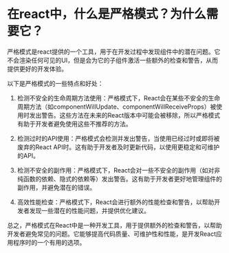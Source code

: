# 在react中，什么是严格模式？为什么需要它？

严格模式是react提供的一个工具，用于在开发过程中发现组件中的潜在问题。它不会渲染任何可见的UI，但是会为它的子组件激活一些额外的检查和警告，从而提供更好的开发体验。

以下是严格模式的一些特点和好处：

1. 检测不安全的生命周期方法使用：严格模式下，React会在某些不安全的生命周期方法（如componentWillUpdate、componentWillReceiveProps）被使用时发出警告。这些方法在未来的React版本中可能会被移除，所以严格模式有助于开发者避免使用这些不推荐的方法。

2. 检测过时的API使用：严格模式会检测并发出警告，当使用已经过时或即将被废弃的React API时。这有助于开发者及时更新代码，以使用更稳定和可维护的API。

3. 检测不安全的副作用：严格模式下，React会对一些不安全的副作用（如对非纯函数的依赖、隐式的依赖等）发出警告。这有助于开发者更好地管理组件的副作用，并避免潜在的错误。

4. 高效性能检查：严格模式下，React会进行额外的性能检查和警告，以帮助开发者发现一些潜在的性能问题，并提供优化建议。

总之，严格模式在React中是一种开发工具，用于提供额外的检查和警告，以帮助开发者避免常见的问题。它能够提高代码质量、可维护性和性能，是开发React应用程序时的一个有用的选项。
